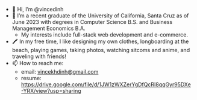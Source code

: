 - 👋 Hi, I’m @vincedinh
- 🌱 I’m a recent graduate of the University of California, Santa Cruz as of June 2023 with degrees in Computer Science B.S. and Business Management Economics B.A.
  - My interests include full-stack web development and e-commerce.
- 🖍 In my free time, I like designing my own clothes, longboarding at the beach, playing games, taking photos, watching sitcoms and anime, and traveling with  friends!
- 📫 How to reach me:
  - email: vincekhdinh@gmail.com
  - resume: https://drive.google.com/file/d/1JW1zWXZerYgDfQcRI8qqGyr95DXe-YRX/view?usp=sharing
<!---
vincedinh/vincedinh is a ✨ special ✨ repository because its `README.md` (this file) appears on your GitHub profile.
You can click the Preview link to take a look at your changes.
--->
